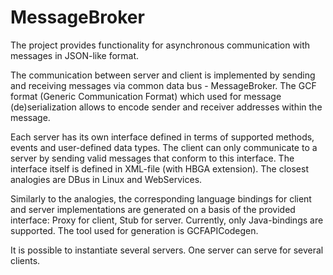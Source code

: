 MessageBroker
=============

The project provides functionality for asynchronous communication with messages in JSON-like format.

The communication between server and client is implemented by sending and receiving messages via common data bus - 
MessageBroker. The GCF format (Generic Communication Format) which used for message (de)serialization allows to encode 
sender and receiver addresses within the message. 

Each server has its own interface defined in terms of supported methods, events and user-defined data types. 
The client can only communicate to a server by sending valid messages that conform to this interface. The interface itself
is defined in XML-file (with HBGA extension). The closest analogies are DBus in Linux and WebServices.

Similarly to the analogies, the corresponding language bindings for client and server implementations are generated 
on a basis of the provided interface: <InterfaceName>Proxy for client, <InterfaceName>Stub for server. Currently, 
only Java-bindings are supported. The tool used for generation is GCFAPICodegen. 

It is possible to instantiate several servers. One server can serve for several clients.
